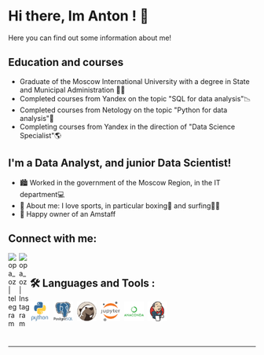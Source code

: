 # Hi there, Im Anton ! 👋
Here you can find out some information about me!
## Education and courses
- Graduate of the Moscow International University with a degree in State and Municipal Administration 👨‍🎓
- Completed courses from Yandex on the topic "SQL for data analysis"📉
- Completed courses from Netology on the topic "Python for data analysis"🐍
- Сompleting courses from Yandex in the direction of "Data Science Specialist"🌎

## I'm a Data Analyst, and junior Data Scientist!
- 🏙️ Worked in the government of the Moscow Region, in the IT department💻
- 🔭 About me: I love sports, in particular boxing🥊 and surfing🏄‍♂️
- 🐶 Happy owner of an Amstaff 

## Connect with me:
[<img align="left" alt="opa_oz | telegram" width="22px" src="https://cdn.jsdelivr.net/npm/simple-icons@v3/icons/telegram.svg" />][telegram]
[<img align="left" alt="opa_oz | Instagram" width="22px" src="https://cdn.jsdelivr.net/npm/simple-icons@v3/icons/instagram.svg" />][instagram]

<br />

## :hammer_and_wrench: Languages and Tools :
<div>
  <img src="https://github.com/devicons/devicon/blob/master/icons/python/python-original-wordmark.svg" title="Python" alt="Python" width="40" height="40"/>&nbsp;
  <img src="https://github.com/devicons/devicon/blob/master/icons/postgresql/postgresql-original-wordmark.svg" title="PostgreSQL" alt="PostgreSQL" width="40" height="40"/>&nbsp;
  <img src="https://github.com/devicons/devicon/blob/master/icons/dbeaver/dbeaver-original.svg" title="Dbeaver" alt="Dbeaver" width="40" height="40"/>&nbsp;
  <img src="https://github.com/devicons/devicon/blob/master/icons/jupyter/jupyter-original-wordmark.svg" title="Jupiter Notebook" alt="Jupiter Notebook" width="40" height="40"/>&nbsp;
  <img src="https://github.com/devicons/devicon/blob/master/icons/anaconda/anaconda-original-wordmark.svg" title="Anaconda" alt="Anaconda" width="40" height="40"/>&nbsp;
  <img src="https://github.com/devicons/devicon/blob/master/icons/jenkins/jenkins-original.svg" title="Jenkins" alt="Jenkins" width="40" height="40"/>&nbsp;
</div>

<br />
<br />

---


[telegram]:  https://t.me/The1enin/
[instagram]: https://www.instagram.com/The1enin/

